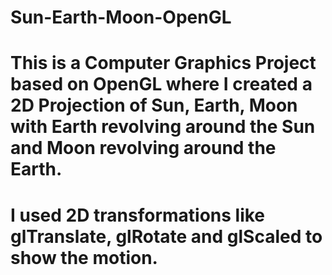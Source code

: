 # Sun-Earth-Moon-OpenGL

# This is a Computer Graphics Project based on OpenGL where I created a 2D Projection of Sun, Earth, Moon with Earth revolving around the Sun and Moon revolving around the Earth.

# I used 2D transformations like glTranslate, glRotate and glScaled to show the motion.
